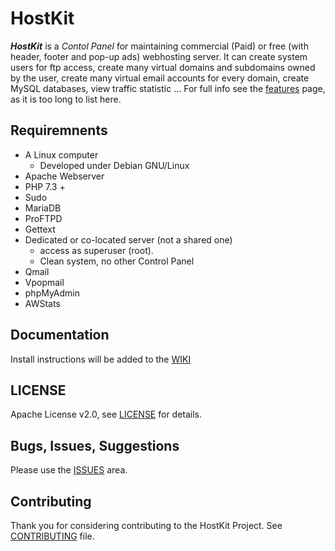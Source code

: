 # HostKit
***HostKit*** is a *Contol Panel* for maintaining commercial (Paid) or free (with header, footer and pop-up ads) webhosting server. It can create system users for ftp access, create many virtual domains and subdomains owned by the user, create many virtual email accounts for every domain, create MySQL databases, view traffic statistic ... For full info see the [features](FEATURES.md) page, as it is too long to list here.


## Requiremnents
* A Linux computer
  * Developed under Debian GNU/Linux
* Apache Webserver
* PHP 7.3 +
* Sudo
* MariaDB
* ProFTPD
* Gettext
* Dedicated or co-located server (not a shared one)
  * access as superuser (root).
  * Clean system, no other Control Panel
* Qmail
* Vpopmail
* phpMyAdmin
* AWStats


## Documentation
Install instructions will be added to the [WIKI](../../wiki)

## LICENSE
Apache License v2.0, see [LICENSE](LICENSE) for details.

## Bugs, Issues, Suggestions
Please use the [ISSUES](../../issues) area.

## Contributing
Thank you for considering contributing to the HostKit Project. See [CONTRIBUTING](CONTRIBUTING.md) file.
